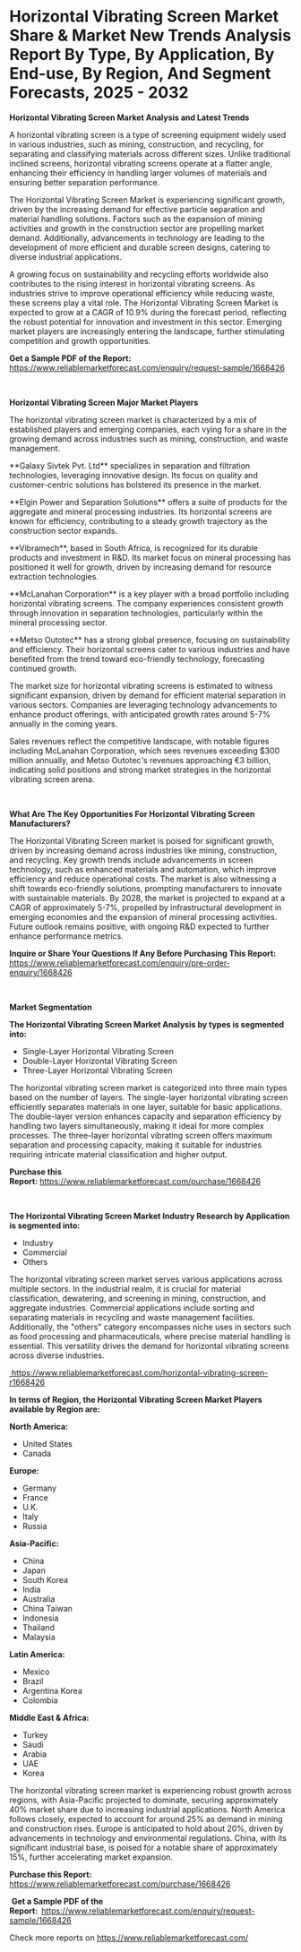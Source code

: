 <p><h1>Horizontal Vibrating Screen Market Share & Market New Trends Analysis Report By Type, By Application, By End-use, By Region, And Segment Forecasts, 2025 - 2032</h1></p><p><strong>Horizontal Vibrating Screen Market Analysis and Latest Trends</strong></p>
<p><p>A horizontal vibrating screen is a type of screening equipment widely used in various industries, such as mining, construction, and recycling, for separating and classifying materials across different sizes. Unlike traditional inclined screens, horizontal vibrating screens operate at a flatter angle, enhancing their efficiency in handling larger volumes of materials and ensuring better separation performance. </p><p>The Horizontal Vibrating Screen Market is experiencing significant growth, driven by the increasing demand for effective particle separation and material handling solutions. Factors such as the expansion of mining activities and growth in the construction sector are propelling market demand. Additionally, advancements in technology are leading to the development of more efficient and durable screen designs, catering to diverse industrial applications.</p><p>A growing focus on sustainability and recycling efforts worldwide also contributes to the rising interest in horizontal vibrating screens. As industries strive to improve operational efficiency while reducing waste, these screens play a vital role. The Horizontal Vibrating Screen Market is expected to grow at a CAGR of 10.9% during the forecast period, reflecting the robust potential for innovation and investment in this sector. Emerging market players are increasingly entering the landscape, further stimulating competition and growth opportunities.</p></p>
<p><strong>Get a Sample PDF of the Report:&nbsp;</strong> <a href="https://www.reliablemarketforecast.com/enquiry/request-sample/1668426?utm_campaign=2620&utm_medium=2&utm_source=Github&utm_content=ia&utm_term=20022025&utm_id=horizontal-vibrating-screen">https://www.reliablemarketforecast.com/enquiry/request-sample/1668426</a></p>
<p>&nbsp;</p>
<p><strong>Horizontal Vibrating Screen Major Market Players</strong></p>
<p><p>The horizontal vibrating screen market is characterized by a mix of established players and emerging companies, each vying for a share in the growing demand across industries such as mining, construction, and waste management.</p><p>**Galaxy Sivtek Pvt. Ltd** specializes in separation and filtration technologies, leveraging innovative design. Its focus on quality and customer-centric solutions has bolstered its presence in the market.</p><p>**Elgin Power and Separation Solutions** offers a suite of products for the aggregate and mineral processing industries. Its horizontal screens are known for efficiency, contributing to a steady growth trajectory as the construction sector expands.</p><p>**Vibramech**, based in South Africa, is recognized for its durable products and investment in R&D. Its market focus on mineral processing has positioned it well for growth, driven by increasing demand for resource extraction technologies.</p><p>**McLanahan Corporation** is a key player with a broad portfolio including horizontal vibrating screens. The company experiences consistent growth through innovation in separation technologies, particularly within the mineral processing sector.</p><p>**Metso Outotec** has a strong global presence, focusing on sustainability and efficiency. Their horizontal screens cater to various industries and have benefited from the trend toward eco-friendly technology, forecasting continued growth.</p><p>The market size for horizontal vibrating screens is estimated to witness significant expansion, driven by demand for efficient material separation in various sectors. Companies are leveraging technology advancements to enhance product offerings, with anticipated growth rates around 5-7% annually in the coming years.</p><p>Sales revenues reflect the competitive landscape, with notable figures including McLanahan Corporation, which sees revenues exceeding $300 million annually, and Metso Outotec's revenues approaching €3 billion, indicating solid positions and strong market strategies in the horizontal vibrating screen arena.</p></p>
<p>&nbsp;</p>
<p><strong>What Are The Key Opportunities For Horizontal Vibrating Screen Manufacturers?</strong></p>
<p><p>The Horizontal Vibrating Screen market is poised for significant growth, driven by increasing demand across industries like mining, construction, and recycling. Key growth trends include advancements in screen technology, such as enhanced materials and automation, which improve efficiency and reduce operational costs. The market is also witnessing a shift towards eco-friendly solutions, prompting manufacturers to innovate with sustainable materials. By 2028, the market is projected to expand at a CAGR of approximately 5-7%, propelled by infrastructural development in emerging economies and the expansion of mineral processing activities. Future outlook remains positive, with ongoing R&D expected to further enhance performance metrics.</p></p>
<p><strong>Inquire or Share Your Questions If Any Before Purchasing This Report:</strong> <a href="https://www.reliablemarketforecast.com/enquiry/pre-order-enquiry/1668426?utm_campaign=2620&utm_medium=2&utm_source=Github&utm_content=ia&utm_term=20022025&utm_id=horizontal-vibrating-screen">https://www.reliablemarketforecast.com/enquiry/pre-order-enquiry/1668426</a></p>
<p>&nbsp;</p>
<p><strong>Market Segmentation</strong></p>
<p><strong>The Horizontal Vibrating Screen Market Analysis by types is segmented into:</strong></p>
<p><ul><li>Single-Layer Horizontal Vibrating Screen</li><li>Double-Layer Horizontal Vibrating Screen</li><li>Three-Layer Horizontal Vibrating Screen</li></ul></p>
<p><p>The horizontal vibrating screen market is categorized into three main types based on the number of layers. The single-layer horizontal vibrating screen efficiently separates materials in one layer, suitable for basic applications. The double-layer version enhances capacity and separation efficiency by handling two layers simultaneously, making it ideal for more complex processes. The three-layer horizontal vibrating screen offers maximum separation and processing capacity, making it suitable for industries requiring intricate material classification and higher output.</p></p>
<p><strong>Purchase this Report:&nbsp;</strong><a href="https://www.reliablemarketforecast.com/purchase/1668426?utm_campaign=2620&utm_medium=2&utm_source=Github&utm_content=ia&utm_term=20022025&utm_id=horizontal-vibrating-screen">https://www.reliablemarketforecast.com/purchase/1668426</a></p>
<p>&nbsp;</p>
<p><strong>The Horizontal Vibrating Screen Market Industry Research by Application is segmented into:</strong></p>
<p><ul><li>Industry</li><li>Commercial</li><li>Others</li></ul></p>
<p><p>The horizontal vibrating screen market serves various applications across multiple sectors. In the industrial realm, it is crucial for material classification, dewatering, and screening in mining, construction, and aggregate industries. Commercial applications include sorting and separating materials in recycling and waste management facilities. Additionally, the "others" category encompasses niche uses in sectors such as food processing and pharmaceuticals, where precise material handling is essential. This versatility drives the demand for horizontal vibrating screens across diverse industries.</p></p>
<p><a href="https://www.reliablemarketforecast.com/horizontal-vibrating-screen-r1668426?utm_campaign=2620&utm_medium=2&utm_source=Github&utm_content=ia&utm_term=20022025&utm_id=horizontal-vibrating-screen">&nbsp;https://www.reliablemarketforecast.com/horizontal-vibrating-screen-r1668426</a></p>
<p><strong>In terms of Region, the Horizontal Vibrating Screen Market Players available by Region are:</strong></p>
<p>
    <p> <strong> North America: </strong>
        <ul>
            <li>United States</li>
            <li>Canada</li>
        </ul>
        </p> 
    <p> <strong> Europe: </strong>
        <ul>
            <li>Germany</li>
            <li>France</li>
            <li>U.K.</li>
            <li>Italy</li>
            <li>Russia</li>
        </ul>
        </p> 
    <p> <strong> Asia-Pacific: </strong>
        <ul>
            <li>China</li>
            <li>Japan</li>
            <li>South Korea</li>
            <li>India</li>
            <li>Australia</li>
            <li>China Taiwan</li>
            <li>Indonesia</li>
            <li>Thailand</li>
            <li>Malaysia</li>
        </ul>
        </p> 
    <p> <strong> Latin America: </strong>
        <ul>
            <li>Mexico</li>
            <li>Brazil</li>
            <li>Argentina Korea</li>
            <li>Colombia</li>
        </ul>
        </p> 
    <p> <strong> Middle East & Africa: </strong>
        <ul>
            <li>Turkey</li>
            <li>Saudi</li>
            <li>Arabia</li>
            <li>UAE</li>
            <li>Korea</li>
        </ul>
    </p>
    </p>
<p><p>The horizontal vibrating screen market is experiencing robust growth across regions, with Asia-Pacific projected to dominate, securing approximately 40% market share due to increasing industrial applications. North America follows closely, expected to account for around 25% as demand in mining and construction rises. Europe is anticipated to hold about 20%, driven by advancements in technology and environmental regulations. China, with its significant industrial base, is poised for a notable share of approximately 15%, further accelerating market expansion.</p></p>
<p><strong>Purchase this Report: </strong><a href="https://www.reliablemarketforecast.com/purchase/1668426?utm_campaign=2620&utm_medium=2&utm_source=Github&utm_content=ia&utm_term=20022025&utm_id=horizontal-vibrating-screen">https://www.reliablemarketforecast.com/purchase/1668426</a></p>
<p>&nbsp;<strong>Get a Sample PDF of the Report:&nbsp;&nbsp;</strong><a href="https://www.reliablemarketforecast.com/enquiry/request-sample/1668426?utm_campaign=2620&utm_medium=2&utm_source=Github&utm_content=ia&utm_term=20022025&utm_id=horizontal-vibrating-screen">https://www.reliablemarketforecast.com/enquiry/request-sample/1668426</a></p>
<p><strong></strong></p>
<p>Check more reports on <a href="https://www.reliablemarketforecast.com/?utm_campaign=2620&utm_medium=2&utm_source=Github&utm_content=ia&utm_term=20022025&utm_id=horizontal-vibrating-screen">https://www.reliablemarketforecast.com/</a></p>